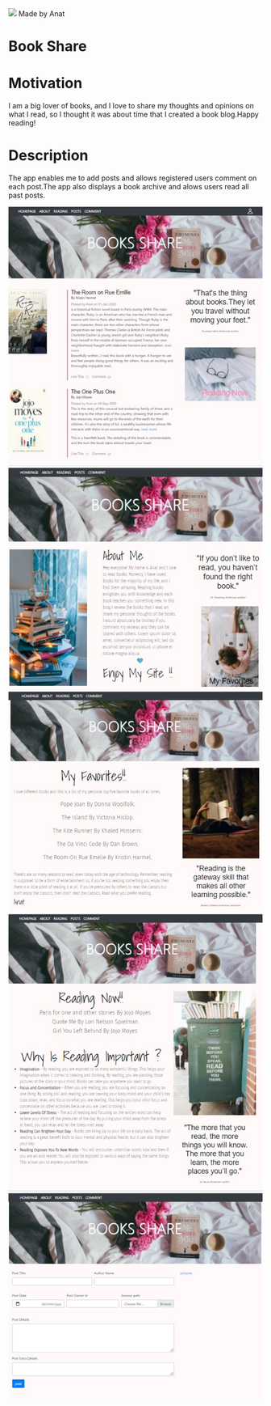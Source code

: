 <div id="container" style="white-space:nowrap">
<div style="display:inline">
  <img src="https://img.icons8.com/office/80/000000/api.png"/>
</div>
<div style="display:inline; white-space:nowrap;">
   Made by Anat
</div>
 </div> 




# Book Share


  
# Motivation
  
I am a big lover of books, and I love to share my thoughts and opinions on what I read, so I thought it was about time that I created a book blog.Happy reading!
  
# Description

The app enables me to add posts and allows registered users comment on each post.The app also displays a book archive and alows users read all past posts.
  
![Image](main.jpg)
![Image](about.jpg)
![Image](favorites.jpg)
![Image](reading.jpg)
![Image](post.jpg)

